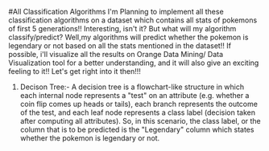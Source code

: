 #All Classification Algorithms
I'm Planning to implement all these classification algorithms on a dataset which contains all stats of pokemons of first 5 generations!!
Interesting, isn't it? But what will my algorithm classify/predict? Well,my algorithms will predict whether the pokemon is legendary or not based on all the stats mentioned in the dataset!! If possible, i'll visualize all the results on Orange Data Mining/ Data Visualization tool for a better understanding, and it will also give an exciting feeling to it!!
Let's get right into it then!!!


1) Decison Tree:-
A decision tree is a flowchart-like structure in which each internal node represents a "test" on an attribute (e.g. whether a coin flip comes up heads or tails), each branch represents the outcome of the test, and each leaf node represents a class label (decision taken after computing all attributes).
So, in this scenario, the class label, or the column that is to be predicted is the "Legendary" column which states whether the pokemon is legendary or not.

